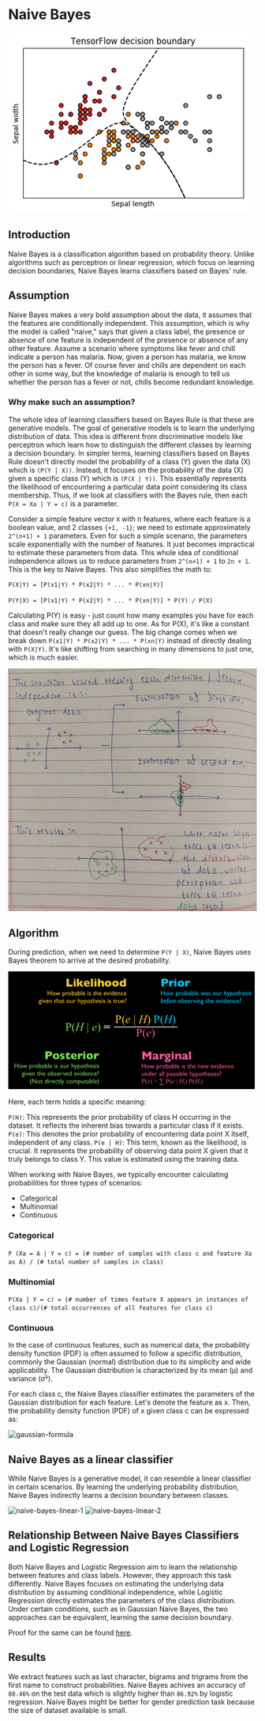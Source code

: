 # Naive Bayes

<img src="../assets/img/naive-bayes.png" alt="naive-bayes">

## Introduction

Naive Bayes is a classification algorithm based on probability theory. Unlike algorithms such as perceptron or linear regression, which focus on learning decision boundaries, Naive Bayes learns classifiers based on Bayes' rule.

## Assumption

Naive Bayes makes a very bold assumption about the data, it assumes that the features are conditionally independent. This assumption, which is why the model is called "naive," says that given a class label, the presence or absence of one feature is independent of the presence or absence of any other feature. Assume a scenario where symptoms like fever and chill indicate a person has malaria. Now, given a person has malaria, we know the person has a fever. Of course fever and chills are dependent on each other in some way, but the knowledge of malaria is enough to tell us whether the person has a fever or not, chills become redundant knowledge.

### Why make such an assumption?

The whole idea of learning classifiers based on Bayes Rule is that these are generative models. The goal of generative models is to learn the underlying distribution of data. This idea is different from discriminative models like perceptron which learn how to distinguish the different classes by learning a decision boundary. In simpler terms, learning classifiers based on Bayes Rule doesn't directly model the probability of a class (Y) given the data (X) which is ```(P(Y | X))```. Instead, it focuses on the probability of the data (X) given a specific class (Y) which is ```(P(X | Y))```. This essentially represents the likelihood of encountering a particular data point considering its class membership. Thus, if we look at classifiers with the Bayes rule, then each ```P(X = Xa | Y = c)``` is a parameter. 

Consider a simple feature vector ```X``` with n features, where each feature is a boolean value, and 2 classes ```{+1, -1}```; we need to estimate approximately ```2^(n+1) + 1``` parameters. Even for such a simple scenario, the parameters scale exponentially with the number of features. It just becomes impractical to estimate these parameters from data. This whole idea of conditional independence allows us to reduce parameters from ```2^(n+1) + 1``` to ```2n + 1```. This is the key to Naive Bayes. This also simplifies the math to:

```
P(X|Y) = [P(x1|Y) * P(x2|Y) * ... * P(xn|Y)]

P(Y|X) = [P(x1|Y) * P(x2|Y) * ... * P(xn|Y)] * P(Y) / P(X)
```

Calculating P(Y) is easy - just count how many examples you have for each class and make sure they all add up to one. As for P(X), it's like a constant that doesn't really change our guess. The big change comes when we break down ```P(x1|Y) * P(x2|Y) * ... * P(xn|Y)``` instead of directly dealing with ```P(X|Y)```. It's like shifting from searching in many dimensions to just one, which is much easier.

<img src = "../assets/img/naive-bayes-intuition.jpeg" alt="naive-bayes-intuition">

## Algorithm

During prediction, when we need to determine `P(Y | X)`, Naive Bayes uses Bayes theorem to arrive at the desired probability.

<img src="../assets/img/bayes-formula.png" alt="naive-bayes-formula">

Here, each term holds a specific meaning:

```P(H)```: This represents the prior probability of class H occurring in the dataset. It reflects the inherent bias towards a particular class if it exists.
```P(e)```: This denotes the prior probability of encountering data point X itself, independent of any class.
```P(e | H)```: This term, known as the likelihood, is crucial. It represents the probability of observing data point X given that it truly belongs to class Y. This value is estimated using the training data.

When working with Naive Bayes, we typically encounter calculating probabilities for three types of scenarios:

* Categorical
* Multinomial
* Continuous

### Categorical

```P (Xa = A | Y = c) = (# number of samples with class c and feature Xa as A) / (# total number of samples in class)```

### Multinomial

```P(Xa | Y = c) = (# number of times feature X appears in instances of class c)/(# total occurrences of all features for class c)```

### Continuous

In the case of continuous features, such as numerical data, the probability density function (PDF) is often assumed to follow a specific distribution, commonly the Gaussian (normal) distribution due to its simplicity and wide applicability. The Gaussian distribution is characterized by its mean (μ) and variance (σ²).

For each class c, the Naive Bayes classifier estimates the parameters of the Gaussian distribution for each feature. Let's denote the feature as  x. Then, the probability density function (PDF) of x given class c can be expressed as:

<img src = "../assets/img/gaussian-formula.png" alt="gaussian-formula">

## Naive Bayes as a linear classifier

While Naive Bayes is a generative model, it can resemble a linear classifier in certain scenarios. By learning the underlying probability distribution, Naive Bayes indirectly learns a decision boundary between classes.

<img src="../assets/img/naive-bayes-linear-1.jpeg" alt="naive-bayes-linear-1">
<img src="../assets/img/naive-bayes-linear-2.jpeg" alt="naive-bayes-linear-2">

## Relationship Between Naive Bayes Classifiers and Logistic Regression

Both Naive Bayes and Logistic Regression aim to learn the relationship between features and class labels. However, they approach this task differently. Naive Bayes focuses on estimating the underlying data distribution by assuming conditional independence, while Logistic Regression directly estimates the parameters of the class distribution. Under certain conditions, such as in Gaussian Naive Bayes, the two approaches can be equivalent, learning the same decision boundary.

Proof for the same can be found <a href="https://appliedmachinelearning.wordpress.com/2019/09/30/equivalence-of-gaussian-naive-bayes-and-logistic-regression-an-explanation/">here</a>.

## Results

We extract features such as last character, bigrams and trigrams from the first name to construct probabilities. Naive Bayes achives an accuracy of `88.46%` on the test data which is slightly higher than `86.92%` by logistic regression. Naive Bayes might be better for gender prediction task because the size of dataset available is small.